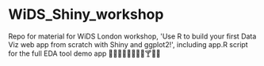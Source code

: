 # WiDS_Shiny_workshop

Repo for material for WiDS London workshop, 'Use R to build your first Data Viz web app from scratch with Shiny and ggplot2!', including app.R script for the full EDA tool demo app :cookie::icecream::watermelon::cake::strawberry::tropical_drink::chocolate_bar::cherries::cocktail::custard::doughnut:
